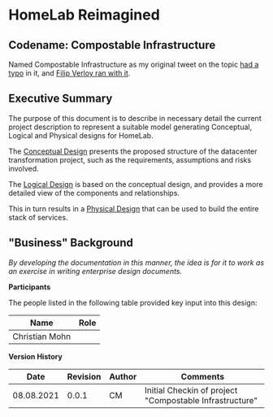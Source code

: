 # HomeLab Reimagined

## Codename: Compostable Infrastructure
Named Compostable Infrastructure as my original tweet on the topic [had a typo](https://twitter.com/h0bbel/status/1413047607090352129) in it, and [Filip Verloy ran with it](https://twitter.com/filipv/status/1413048628684414978).

## Executive Summary

The purpose of this document is to describe in necessary detail the current project description to represent a suitable model generating Conceptual, Logical and Physical designs for HomeLab.

The [Conceptual Design](Conceptual.md) presents the proposed structure of the datacenter transformation project, such as the requirements, assumptions and risks involved.

The [Logical Design](Logical.md) is based on the conceptual design, and provides a more detailed view of the components and relationships.

This in turn results in a [Physical Design](Physical.md) that can be used to build the entire stack of services.

## "Business" Background

*By developing the documentation in this manner, the idea is for it to work as an exercise in writing enterprise design documents.*


**Participants**

The people listed in the following table provided key input into this design:


|Name|Role|
|---|---|
|Christian Mohn||Owner|

**Version History**

|Date|Revision|Author|Comments|
|---|---|---|---|
|08.08.2021|0.0.1|CM|Initial Checkin of project "Compostable Infrastructure"
